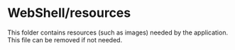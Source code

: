 # WebShell/resources

This folder contains resources (such as images) needed by the application. This file can
be removed if not needed.
